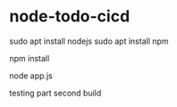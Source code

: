# node-todo-cicd

sudo apt install nodejs
sudo apt install npm


npm install

node app.js

testing part
second build